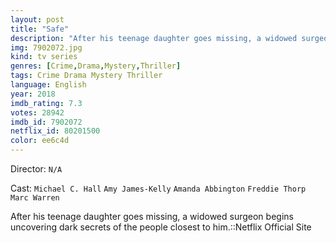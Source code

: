 ```yaml
---
layout: post
title: "Safe"
description: "After his teenage daughter goes missing, a widowed surgeon begins uncovering dark secrets of the people closest to him.::Netflix Official Site.."
img: 7902072.jpg
kind: tv series
genres: [Crime,Drama,Mystery,Thriller]
tags: Crime Drama Mystery Thriller 
language: English
year: 2018
imdb_rating: 7.3
votes: 28942
imdb_id: 7902072
netflix_id: 80201500
color: ee6c4d
---
```

Director: `N/A`  

Cast: `Michael C. Hall` `Amy James-Kelly` `Amanda Abbington` `Freddie Thorp` `Marc Warren` 

After his teenage daughter goes missing, a widowed surgeon begins uncovering dark secrets of the people closest to him.::Netflix Official Site